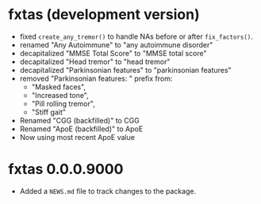 # fxtas (development version)

* fixed `create_any_tremor()` to handle NAs before or after `fix_factors()`.
* renamed "Any Autoimmune" to "any autoimmune disorder"
* decapitalized "MMSE Total Score" to "MMSE total score"
* decapitalized "Head tremor" to "head tremor"
* decapitalized "Parkinsonian features" to "parkinsonian features"
* removed "Parkinsonian features: " prefix from:
  - "Masked faces",
  - "Increased tone",
  - "Pill rolling tremor",
  - "Stiff gait"
* Renamed "CGG (backfilled)" to CGG
* Renamed "ApoE (backfilled)" to ApoE
* Now using most recent ApoE value

# fxtas 0.0.0.9000

* Added a `NEWS.md` file to track changes to the package.
